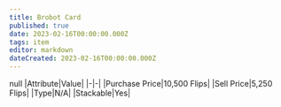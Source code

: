 ```yaml
---
title: Brobot Card
published: true
date: 2023-02-16T00:00:00.000Z
tags: item
editor: markdown
dateCreated: 2023-02-16T00:00:00.000Z
---
```


null
|Attribute|Value|
|-|-|
|Purchase Price|10,500 Flips|
|Sell Price|5,250 Flips|
|Type|N/A|
|Stackable|Yes|

